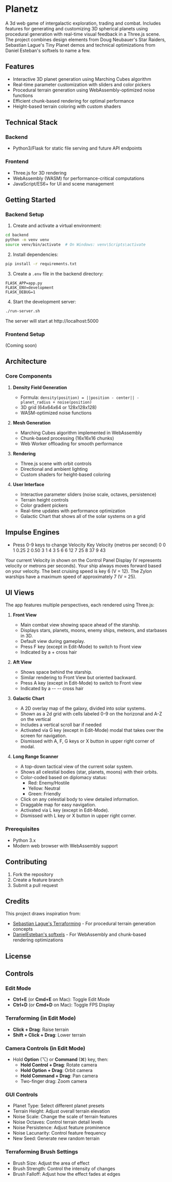 # Planetz

A 3d web game of intergalactic exploration, trading and combat. Includes features for generating and customizing 3D spherical planets using procedural generation with real-time visual feedback in a Three.js scene. The project combines design elements from Doug Neubauer's Star Raiders, Sebastian Lague's Tiny Planet demos and technical optimizations from Daniel Esteban's softxels to name a few.

## Features

- Interactive 3D planet generation using Marching Cubes algorithm
- Real-time parameter customization with sliders and color pickers
- Procedural terrain generation using WebAssembly-optimized noise functions
- Efficient chunk-based rendering for optimal performance
- Height-based terrain coloring with custom shaders

## Technical Stack

### Backend
- Python3/Flask for static file serving and future API endpoints

### Frontend
- Three.js for 3D rendering
- WebAssembly (WASM) for performance-critical computations
- JavaScript/ES6+ for UI and scene management

## Getting Started

### Backend Setup

1. Create and activate a virtual environment:
```bash
cd backend
python -m venv venv
source venv/bin/activate  # On Windows: venv\Scripts\activate
```

2. Install dependencies:
```bash
pip install -r requirements.txt
```

3. Create a `.env` file in the backend directory:
```
FLASK_APP=app.py
FLASK_ENV=development
FLASK_DEBUG=1
```

4. Start the development server:
```bash
./run-server.sh
```

The server will start at http://localhost:5000

### Frontend Setup

(Coming soon)

## Architecture

### Core Components

1. **Density Field Generation**
   - Formula: `density(position) = ||position - center|| - planet_radius + noise(position)`
   - 3D grid (64x64x64 or 128x128x128)
   - WASM-optimized noise functions

2. **Mesh Generation**
   - Marching Cubes algorithm implemented in WebAssembly
   - Chunk-based processing (16x16x16 chunks)
   - Web Worker offloading for smooth performance

3. **Rendering**
   - Three.js scene with orbit controls
   - Directional and ambient lighting
   - Custom shaders for height-based coloring

4. **User Interface**
   - Interactive parameter sliders (noise scale, octaves, persistence)
   - Terrain height controls
   - Color gradient pickers
   - Real-time updates with performance optimization
   - Galactic Chart that shows all of the solar systems on a grid

## Impulse Engines
   - Press 0-9 keys to change Velocity
Key	Velocity (metros per second)
0	   0
1	   0.25
2	   0.50
3	   1
4	   3
5	   6
6	   12
7	   25
8	   37
9	   43

Your current Velocity in shown on the Control Panel Display (V represents velocity or metrons per seconds). Your ship always moves forward based on your velocity. The best cruising speed is key 6 (V = 12). The Zylon warships have a maximum speed of approximately 7 (V = 25). 

## UI Views
The app features multiple perspectives, each rendered using Three.js:

1. **Front View**
   - Main combat view showing space ahead of the starship.
   - Displays stars, planets, moons, enemy ships, meteors, and starbases in 3D.
   - Default view during gameplay.
   - Press F key (except in Edit-Mode) to switch to Front view
   - Indicated by a + cross hair

2. **Aft View**
   - Shows space behind the starship.
   - Similar rendering to Front View but oriented backward.
   - Press A key (except in Edit-Mode) to switch to Front view
   - Indicated by a -- -- cross hair

3. **Galactic Chart**
   - A 2D overlay map of the galaxy, divided into solar systems.
   - Shown as a 2d grid with cells labeled 0-9 on the horizonal and A-Z on the vertical
   - Includes a vertical scroll bar if needed
   - Activated via G key (except in Edit-Mode) modal that takes over the screen for navigation.
   - Dismissed with A, F, G keys or X button in upper right corner of modal.

4. **Long Range Scanner**
   - A top-down tactical view of the current solar system.
   - Shows all celestial bodies (star, planets, moons) with their orbits.
   - Color-coded based on diplomacy status:
     - Red: Enemy/Hostile
     - Yellow: Neutral
     - Green: Friendly
   - Click on any celestial body to view detailed information.
   - Draggable map for easy navigation.
   - Activated via L key (except in Edit-Mode).
   - Dismissed with L key or X button in upper right corner.

### Prerequisites
- Python 3.x
- Modern web browser with WebAssembly support

## Contributing

1. Fork the repository
2. Create a feature branch
3. Submit a pull request

## Credits

This project draws inspiration from:
- [Sebastian Lague's Terraforming](https://github.com/SebLague/Terraforming) - For procedural terrain generation concepts
- [DanielEsteban's softxels](https://github.com/danielesteban/softxels) - For WebAssembly and chunk-based rendering optimizations

## License


## Controls

### Edit Mode
- **Ctrl+E** (or **Cmd+E** on Mac): Toggle Edit Mode
- **Ctrl+D** (or **Cmd+D** on Mac): Toggle FPS Display

### Terraforming (in Edit Mode)
- **Click + Drag**: Raise terrain
- **Shift + Click + Drag**: Lower terrain

### Camera Controls (in Edit Mode)
- Hold **Option** (⌥) or **Command** (⌘) key, then:
  - **Hold Control + Drag**: Rotate camera
  - **Hold Option + Drag**: Orbit camera
  - **Hold Command + Drag**: Pan camera
  - Two-finger drag: Zoom camera


### GUI Controls
- Planet Type: Select different planet presets
- Terrain Height: Adjust overall terrain elevation
- Noise Scale: Change the scale of terrain features
- Noise Octaves: Control terrain detail levels
- Noise Persistence: Adjust feature prominence
- Noise Lacunarity: Control feature frequency
- New Seed: Generate new random terrain

### Terraforming Brush Settings
- Brush Size: Adjust the area of effect
- Brush Strength: Control the intensity of changes
- Brush Falloff: Adjust how the effect fades at edges 